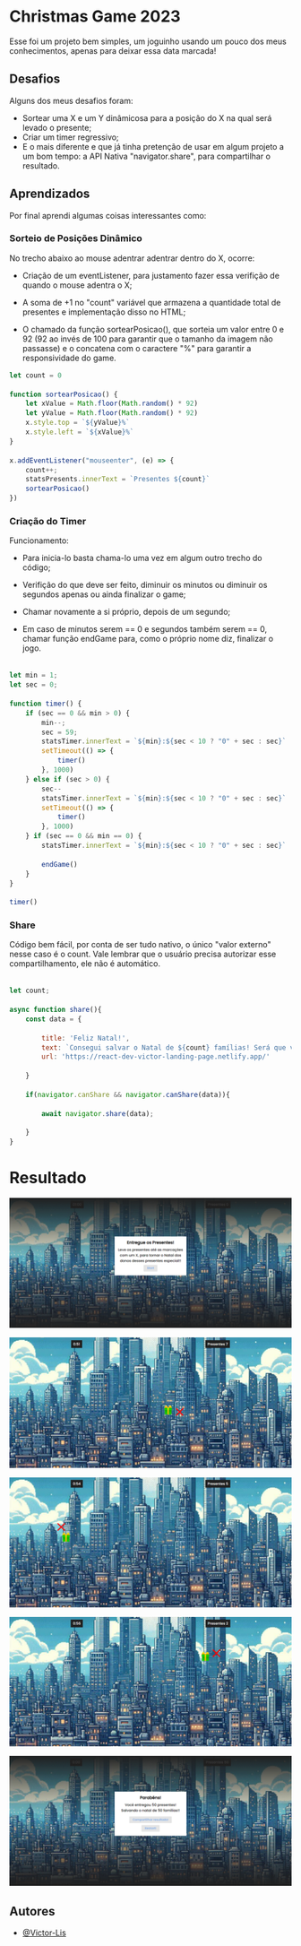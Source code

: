 
# Christmas Game 2023

Esse foi um projeto bem simples, um joguinho usando um pouco dos meus conhecimentos, apenas para deixar essa data marcada!
## Desafios

Alguns dos meus desafios foram:
- Sortear uma X e um Y dinâmicosa para a posição do X na qual será levado o presente;
- Criar um timer regressivo;
- E o mais diferente e que já tinha pretenção de usar em algum projeto a um bom tempo: a API Nativa "navigator.share", para compartilhar o resultado.
## Aprendizados

Por final aprendi algumas coisas interessantes como: 

### Sorteio de Posições Dinâmico
No trecho abaixo ao mouse adentrar adentrar dentro do X, ocorre: 
- Criação de um eventListener, para justamento fazer essa verifição de quando o mouse adentra o X;

- A soma de +1 no "count" variável que armazena a quantidade total de presentes e implementação disso no HTML; 

- O chamado da função sortearPosicao(), que sorteia um valor entre 0 e 92 (92 ao invés de 100 para garantir que o tamanho da imagem não passasse) e o concatena com o caractere "%" para garantir a responsividade do game.
```js
let count = 0

function sortearPosicao() {
    let xValue = Math.floor(Math.random() * 92)
    let yValue = Math.floor(Math.random() * 92)
    x.style.top = `${yValue}%`
    x.style.left = `${xValue}%`
}

x.addEventListener("mouseenter", (e) => {
    count++;
    statsPresents.innerText = `Presentes ${count}`
    sortearPosicao()
})
```

### Criação do Timer
Funcionamento: 

- Para inicia-lo basta chama-lo uma vez em algum outro trecho do código;

- Verifição do que deve ser feito, diminuir os minutos ou diminuir os segundos apenas ou ainda finalizar o game;

- Chamar novamente a si próprio, depois de um segundo;

- Em caso de minutos serem == 0 e segundos também serem == 0, chamar função endGame para, como o próprio nome diz, finalizar o jogo.
```js

let min = 1;
let sec = 0;

function timer() {
    if (sec == 0 && min > 0) {
        min--;
        sec = 59;
        statsTimer.innerText = `${min}:${sec < 10 ? "0" + sec : sec}`
        setTimeout(() => {
            timer()
        }, 1000)
    } else if (sec > 0) {
        sec--
        statsTimer.innerText = `${min}:${sec < 10 ? "0" + sec : sec}`
        setTimeout(() => {
            timer()
        }, 1000)
    } if (sec == 0 && min == 0) {
        statsTimer.innerText = `${min}:${sec < 10 ? "0" + sec : sec}`

        endGame()
    }
}

timer()
```

### Share 
Código bem fácil, por conta de ser tudo nativo, o único "valor externo" nesse caso é o count.
Vale lembrar que o usuário precisa autorizar esse compartilhamento, ele não é automático.

```js

let count; 

async function share(){
    const data = {

        title: 'Feliz Natal!',
        text: `Consegui salvar o Natal de ${count} famílias! Será que você consegue me superar? Clique no link abaixo, jogue e descubra!`,
        url: 'https://react-dev-victor-landing-page.netlify.app/'

    }

    if(navigator.canShare && navigator.canShare(data)){

        await navigator.share(data);

    }
}
```
# Resultado

![](https://raw.githubusercontent.com/Victor-Lis/Christmas-Game-2023/main/Images/Tela%20Start.png)

![](https://raw.githubusercontent.com/Victor-Lis/Christmas-Game-2023/main/Images/Game1.png)

![](https://raw.githubusercontent.com/Victor-Lis/Christmas-Game-2023/main/Images/Game2.png)

![](https://raw.githubusercontent.com/Victor-Lis/Christmas-Game-2023/main/Images/Game3.png)

![](https://raw.githubusercontent.com/Victor-Lis/Christmas-Game-2023/main/Images/Tela%20End.png)
## Autores

- [@Victor-Lis](https://github.com/Victor-Lis)
